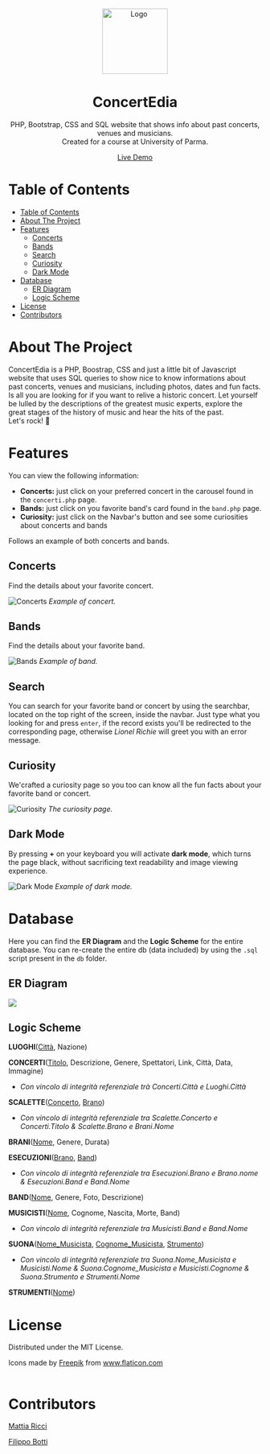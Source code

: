 <!-- PROJECT LOGO -->
  <br />
    <p align="center">
    <img src=".\immagini\guitar.png" alt="Logo" width="130" height="130">
  </a>
  <h1 align="center">ConcertEdia</h1>
  <p align="center">
    PHP, Bootstrap, CSS and SQL website that shows info about past concerts, venues and musicians. <br />
    Created for a course at University of Parma.
  </p>
  <p align="center">
    <a href="https://concertedia.mattiaricci.it/" target="_blank" align="center">Live Demo</a>
  </p>
  
  <!-- TABLE OF CONTENTS -->
  # Table of Contents
  
  - [Table of Contents](#table-of-contents)
  - [About The Project](#about-the-project)
  - [Features](#features)
    - [Concerts](#concerts)
    - [Bands](#bands)
    - [Search](#search)
    - [Curiosity](#curiosity)
    - [Dark Mode](#dark-mode)
  - [Database](#database)
    - [ER Diagram](#er-diagram)
    - [Logic Scheme](#logic-scheme)
  - [License](#license)
  - [Contributors](#contributors)

# About The Project

ConcertEdia is a PHP, Boostrap, CSS and just a little bit of Javascript website that uses SQL queries to show nice to know informations about past concerts, venues and musicians, including photos, dates and fun facts.
Is all you are looking for if you want to relive a historic concert. Let yourself be lulled by the descriptions of the greatest music experts, explore the great stages of the history of music and hear the hits of the past. <br />
Let's rock! 🎸

# Features

You can view the following information:

- **Concerts:** just click on your preferred concert in the carousel found in the `concerti.php` page.
- **Bands:** just click on you favorite band's card found in the `band.php` page.
- **Curiosity:** just click on the Navbar's button and see some curiosities about concerts and bands

Follows an example of both concerts and bands.

## Concerts

Find the details about your favorite concert.

<p>
	<img src="immagini\esempi\concerto_esempio.png" alt="Concerts">
	<em>Example of concert.</em>
</p>

## Bands

Find the details about your favorite band.

<p>
	<img src="immagini\esempi\band_esempio.png" alt="Bands">
	<em>Example of band.</em>
</p>

## Search

You can search for your favorite band or concert by using the searchbar, located on the top right of the screen, inside the navbar.
Just type what you looking for and press `enter`, if the record exists you'll be redirected to the corresponding page, otherwise _Lionel Richie_ will greet you with an error message.

## Curiosity

We'crafted a curiosity page so you too can know all the fun facts about your favorite band or concert.

<p>
	<img src="immagini\esempi\curiosity_esempio.png" alt="Curiosity">
	<em>The curiosity page.</em>
</p>

## Dark Mode

By pressing **+** on your keyboard you will activate **dark mode**, which turns the page black, without sacrificing text readability and image viewing experience.

<p>
	<img src="immagini\esempi\dark_mode_esempio.png" alt="Dark Mode">
	<em>Example of dark mode.</em>
</p>

# Database

Here you can find the **ER Diagram** and the **Logic Scheme** for the entire database.
You can re-create the entire db (data included) by using the `.sql` script present in the `db` folder.

## ER Diagram

<img src="./db/Concertedia.png"></img>

## Logic Scheme

**LUOGHI**(<ins>Città</ins>, Nazione)

**CONCERTI**(<ins>Titolo</ins>, Descrizione, Genere, Spettatori, Link, Città, Data, Immagine)

- _Con vincolo di integrità referenziale trà Concerti.Città e Luoghi.Città_

**SCALETTE**(<ins>Concerto</ins>, <ins>Brano</ins>)

- _Con vincolo di integrità referenziale tra Scalette.Concerto e Concerti.Titolo & Scalette.Brano e Brani.Nome_

**BRANI**(<ins>Nome</ins>, Genere, Durata)

**ESECUZIONI**(<ins>Brano</ins>, <ins>Band</ins>)

- _Con vincolo di integrità referenziale tra Esecuzioni.Brano e Brano.nome & Esecuzioni.Band e Band.Nome_

**BAND**(<ins>Nome</ins>, Genere, Foto, Descrizione)

**MUSICISTI**(<ins>Nome</ins>, </ins>Cognome</ins>, Nascita, Morte, Band)

- _Con vincolo di integrità referenziale tra Musicisti.Band e Band.Nome_

**SUONA**(<ins>Nome_Musicista</ins>, <ins>Cognome_Musicista</ins>, <ins>Strumento</ins>)

- _Con vincolo di integrità referenziale tra Suona.Nome_Musicista e Musicisti.Nome & Suona.Cognome_Musicista e Musicisti.Cognome & Suona.Strumento e Strumenti.Nome_

**STRUMENTI**(<ins>Nome</ins>)

# License

Distributed under the MIT License.

<div>Icons made by <a href="https://www.flaticon.com/authors/freepik" title="Freepik">Freepik</a> from <a href="https://www.flaticon.com/" 
title="Flaticon"> www.flaticon.com</a></div><br>

# Contributors

[Mattia Ricci](https://github.com/tiaringhio)

[Filippo Botti](https://github.com/FilippoBotti)
